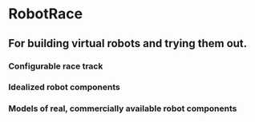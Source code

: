 # RobotRace
## For building virtual robots and trying them out.
### Configurable race track
### Idealized robot components
### Models of real, commercially available robot components
